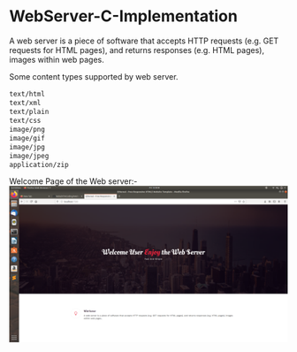 # WebServer-C-Implementation
A web server is a piece of software that accepts HTTP requests (e.g. GET requests for HTML pages), and returns responses (e.g. HTML pages), images within web pages.

Some content types supported by web server.

    text/html
    text/xml
    text/plain
    text/css
    image/png
    image/gif
    image/jpg
    image/jpeg
    application/zip

Welcome Page of the Web server:-
![alt tag](https://github.com/RahulXTmCoding/images/blob/master/Screenshot%20from%202020-07-03%2015-49-04.png)

